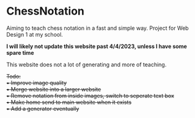# ChessNotation
Aiming to teach chess notation in a fast and simple way. Project for Web Design 1 at my school.

**I will likely not update this website past 4/4/2023, unless I have some spare time**

This website does not a lot of generating and more of teaching.

~~Todo: <br>
• Improve image quality <br>
• Merge website into a larger website <br>
• Remove notation from inside images, switch to seperate text box <br>
• Make home send to main website when it exists <br>
• Add a generator eventually <br>~~
